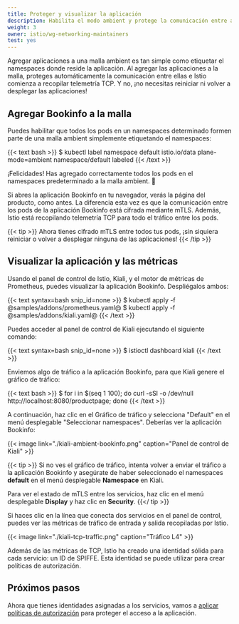 ```yaml
---
title: Proteger y visualizar la aplicación
description: Habilita el modo ambient y protege la comunicación entre aplicaciones.
weight: 3
owner: istio/wg-networking-maintainers
test: yes
---
```


Agregar aplicaciones a una malla ambient es tan simple como etiquetar el namespaces donde reside la aplicación. Al agregar las aplicaciones a la malla, proteges automáticamente la comunicación entre ellas e Istio comienza a recopilar telemetría TCP. Y no, ¡no necesitas reiniciar ni volver a desplegar las aplicaciones!

## Agregar Bookinfo a la malla

Puedes habilitar que todos los pods en un namespaces determinado formen parte de una malla ambient simplemente etiquetando el namespaces:

{{< text bash >}}
$ kubectl label namespace default istio.io/data plane-mode=ambient
namespace/default labeled
{{< /text >}}

¡Felicidades! Has agregado correctamente todos los pods en el namespaces predeterminado a la malla ambient. 🎉

Si abres la aplicación Bookinfo en tu navegador, verás la página del producto, como antes. La diferencia esta vez es que la comunicación entre los pods de la aplicación Bookinfo está cifrada mediante mTLS. Además, Istio está recopilando telemetría TCP para todo el tráfico entre los pods.

{{< tip >}}
Ahora tienes cifrado mTLS entre todos tus pods, ¡sin siquiera reiniciar o volver a desplegar ninguna de las aplicaciones!
{{< /tip >}}

## Visualizar la aplicación y las métricas

Usando el panel de control de Istio, Kiali, y el motor de métricas de Prometheus, puedes visualizar la aplicación Bookinfo. Despliégalos ambos:

{{< text syntax=bash snip_id=none >}}
$ kubectl apply -f @samples/addons/prometheus.yaml@
$ kubectl apply -f @samples/addons/kiali.yaml@
{{< /text >}}

Puedes acceder al panel de control de Kiali ejecutando el siguiente comando:

{{< text syntax=bash snip_id=none >}}
$ istioctl dashboard kiali
{{< /text >}}

Enviemos algo de tráfico a la aplicación Bookinfo, para que Kiali genere el gráfico de tráfico:

{{< text bash >}}
$ for i in $(seq 1 100); do curl -sSI -o /dev/null http://localhost:8080/productpage; done
{{< /text >}}

A continuación, haz clic en el Gráfico de tráfico y selecciona "Default" en el menú desplegable "Seleccionar namespaces". Deberías ver la aplicación Bookinfo:

{{< image link="./kiali-ambient-bookinfo.png" caption="Panel de control de Kiali" >}}

{{< tip >}}
Si no ves el gráfico de tráfico, intenta volver a enviar el tráfico a la aplicación Bookinfo y asegúrate de haber seleccionado el namespaces **default** en el menú desplegable **Namespace** en Kiali.

Para ver el estado de mTLS entre los servicios, haz clic en el menú desplegable **Display** y haz clic en **Security**.
{{</ tip >}}

Si haces clic en la línea que conecta dos servicios en el panel de control, puedes ver las métricas de tráfico de entrada y salida recopiladas por Istio.

{{< image link="./kiali-tcp-traffic.png" caption="Tráfico L4" >}}

Además de las métricas de TCP, Istio ha creado una identidad sólida para cada servicio: un ID de SPIFFE. Esta identidad se puede utilizar para crear políticas de autorización.

## Próximos pasos

Ahora que tienes identidades asignadas a los servicios, vamos a [aplicar políticas de autorización](/es/docs/ambient/getting-started/enforce-auth-policies/) para proteger el acceso a la aplicación.
